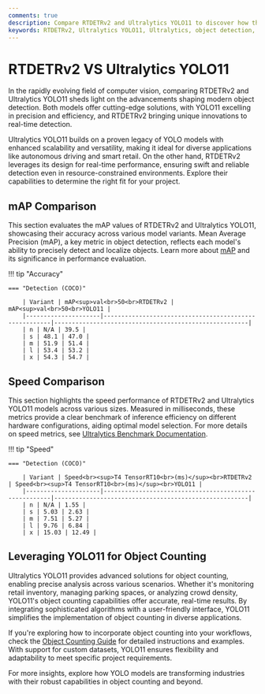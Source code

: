 ```yaml
---
comments: true
description: Compare RTDETRv2 and Ultralytics YOLO11 to discover how these cutting-edge models perform in object detection, real-time AI, and edge AI. Dive into their capabilities in computer vision and find out which model suits your needs best.
keywords: RTDETRv2, Ultralytics YOLO11, Ultralytics, object detection, real-time AI, edge AI, computer vision, AI models, YOLO
---
```


# RTDETRv2 VS Ultralytics YOLO11

In the rapidly evolving field of computer vision, comparing RTDETRv2 and Ultralytics YOLO11 sheds light on the advancements shaping modern object detection. Both models offer cutting-edge solutions, with YOLO11 excelling in precision and efficiency, and RTDETRv2 bringing unique innovations to real-time detection.

Ultralytics YOLO11 builds on a proven legacy of YOLO models with enhanced scalability and versatility, making it ideal for diverse applications like autonomous driving and smart retail. On the other hand, RTDETRv2 leverages its design for real-time performance, ensuring swift and reliable detection even in resource-constrained environments. Explore their capabilities to determine the right fit for your project.

## mAP Comparison

This section evaluates the mAP values of RTDETRv2 and Ultralytics YOLO11, showcasing their accuracy across various model variants. Mean Average Precision (mAP), a key metric in object detection, reflects each model's ability to precisely detect and localize objects. Learn more about [mAP](https://www.ultralytics.com/glossary/mean-average-precision-map) and its significance in performance evaluation.

!!! tip "Accuracy"

    === "Detection (COCO)"

    	| Variant | mAP<sup>val<br>50<br>RTDETRv2 | mAP<sup>val<br>50<br>YOLO11 |
    	|---------------------|-------------------------------------------------------|-------------------------------------------------------|
    	| n | N/A | 39.5 |
    	| s | 48.1 | 47.0 |
    	| m | 51.9 | 51.4 |
    	| l | 53.4 | 53.2 |
    	| x | 54.3 | 54.7 |

## Speed Comparison

This section highlights the speed performance of RTDETRv2 and Ultralytics YOLO11 models across various sizes. Measured in milliseconds, these metrics provide a clear benchmark of inference efficiency on different hardware configurations, aiding optimal model selection. For more details on speed metrics, see [Ultralytics Benchmark Documentation](https://docs.ultralytics.com/reference/utils/benchmarks/).

!!! tip "Speed"

    === "Detection (COCO)"

    	| Variant | Speed<br><sup>T4 TensorRT10<br>(ms)</sup><br>RTDETRv2 | Speed<br><sup>T4 TensorRT10<br>(ms)</sup><br>YOLO11 |
    	|---------------------|-------------------------------------------------------|-------------------------------------------------------|
    	| n | N/A | 1.55 |
    	| s | 5.03 | 2.63 |
    	| m | 7.51 | 5.27 |
    	| l | 9.76 | 6.84 |
    	| x | 15.03 | 12.49 |

## Leveraging YOLO11 for Object Counting

Ultralytics YOLO11 provides advanced solutions for object counting, enabling precise analysis across various scenarios. Whether it's monitoring retail inventory, managing parking spaces, or analyzing crowd density, YOLO11's object counting capabilities offer accurate, real-time results. By integrating sophisticated algorithms with a user-friendly interface, YOLO11 simplifies the implementation of object counting in diverse applications.

If you're exploring how to incorporate object counting into your workflows, check the [Object Counting Guide](https://docs.ultralytics.com/guides/object-counting/) for detailed instructions and examples. With support for custom datasets, YOLO11 ensures flexibility and adaptability to meet specific project requirements.

For more insights, explore how YOLO models are transforming industries with their robust capabilities in object counting and beyond.
